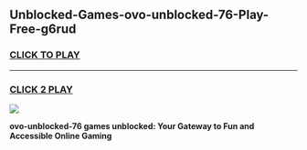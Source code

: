 
## Unblocked-Games-ovo-unblocked-76-Play-Free-g6rud
<h3>
<a href="https://premium76.site?title=ovo-unblocked-76&ref=23A">CLICK TO PLAY</a></h3>
<hr>

<h3>
<a href="https://premium76.site?title=ovo-unblocked-76&ref=23A">CLICK 2 PLAY</a>
  
</h3>

<a href="https://premium76.site?title=ovo-unblocked-76&ref=23A"><img src="https://clearcache.store/games.png"></a>


**ovo-unblocked-76 games unblocked: Your Gateway to Fun and Accessible Online Gaming**
